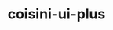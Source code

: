 ---
layout: home
title: coisini-ui-plus
editLink: true
lastUpdated: true

hero:
  name: "vue3基础组件"
  text: "跨项目使用的组件库"
  tagline: 基于 Vue 3，面向内部开发者的组件库
  image:
    src: /img/coisini.jpg
    alt: coisini-ui-plus

  actions:
    - theme: brand
      text: 快速上手
      link: /guide/start
    - theme: alt
      text: 后台组件文档
      link: /admin/overview
    - theme: alt
      text: 小程序组件文档
      link: /mini/overview

features:
  - icon: 🔨
    title: 赤霄后台管理系统
    details: 基于ruoyi搭建的管理系统，组件库使用的是element-plus
  - icon: ✈️
    title: 电源租赁-小程序
    details: 基于uniapp搭建的小程序，组件库使用的是uview-plus
---